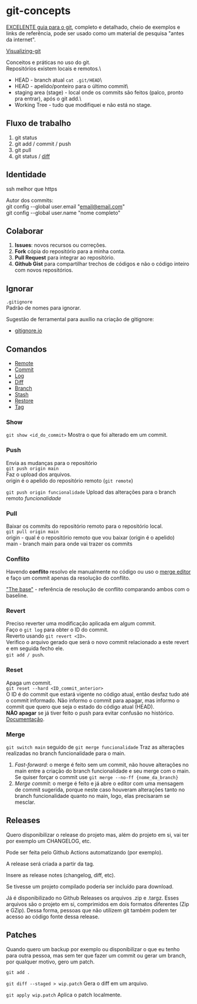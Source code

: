 # git-concepts
[EXCELENTE guia para o git](https://www.alura.com.br/artigos/o-que-e-git-github), completo e detalhado, cheio de exemplos e links de referência, pode ser usado como um material de pesquisa "antes da internet".

[Visualizing-git](https://git-school.github.io/visualizing-git/)

Conceitos e práticas no uso do git.\
Repositórios existem locais e remotos.\
- HEAD - branch atual `cat .git/HEAD`\
- HEAD - apelido/ponteiro para o último commit\
- staging area (stage) - local onde os commits são feitos (palco, pronto pra entrar), após o git add.\
- Working Tree - tudo que modifiquei e não está no stage.


## Fluxo de trabalho
1. git status
1. git add / commit / push
1. git pull
1. git status / [diff](https://git-scm.com/docs/git-diff/pt_BR)

## Identidade
ssh melhor que https

Autor dos commits:\
git config --global user.email "email@email.com"\
git config --global user.name "nome completo"

## Colaborar
1.  **Issues**: novos recursos ou correções.
1. **Fork** cópia do repositório para a minha conta.
1. **Pull Request** para integrar ao repositório.
1. **Github Gist** para compartilhar trechos de códigos e não o código inteiro com novos repositórios.

## Ignorar
`.gitignore`\
Padrão de nomes para ignorar.

Sugestão de ferramental para auxílio na criação de gitignore:
- [gitignore.io](https://gitignore.io/)

## Comandos
- [Remote](remote)
- [Commit](commit)
- [Log](log)
- [Diff](diff)
- [Branch](branch)
- [Stash](stash)
- [Restore](restore)
- [Tag](tag)

### Show
`git show <id_do_commit>`
Mostra o que foi alterado em um commit.


### Push
Envia as mudanças para o repositório\
`git push origin main`\
Faz o upload dos arquivos.\
origin é o apelido do repositório remoto (`git remote`)

`git push origin funcionalidade`
Upload das alterações para o branch remoto _funcionalidade_

### Pull
Baixar os commits do repositório remoto para o repositório local.\
`git pull origin main`\
origin - qual é o repositório remoto que vou baixar (origin é o apelido)\
main - branch main para onde vai trazer os commits

### Conflito
Havendo **conflito** resolvo ele manualmente no código ou uso o [merge editor](https://learn.microsoft.com/pt-br/visualstudio/version-control/git-resolve-conflicts?view=vs-2022) e faço um commit apenas da resolução do conflito.

["The base"](https://www.youtube.com/watch?v=HosPml1qkrg&ab_channel=VisualStudioCode) - referência de resolução de conflito comparando ambos com o baseline.

### Revert
Preciso reverter uma modificação aplicada em algum commit.\
Faço o `git log` para obter o ID do commit.\
Reverto usando `git revert <ID>`.\
Verifico o arquivo gerado que será o novo commit relacionado a este revert e em seguida fecho ele.\
`git add / push`.

### Reset
Apaga um commit.\
`git reset --hard <ID_commit_anterior>`\
O ID é do commit que estará vigente no código atual, então desfaz tudo até o commit informado. Não informo o commit para apagar, mas informo o commit que quero que seja o estado do código atual (HEAD).\
**NÃO apagar** se já tiver feito o push para evitar confusão no histórico.
[Documentação](https://git-scm.com/docs/git-reset/pt_BR).

### Merge
`git switch main` seguido de `git merge funcionalidade`
Traz as alterações realizadas no branch funcionalidade para o main.
1. _Fast-forward_: o merge é feito sem um commit, não houve alterações no main entre a criação do branch funcionalidade e seu merge com o main.\
Se quiser forçar o commit use `git merge --no-ff {nome_da_branch}`
2. _Merge commit_: o merge é feito e já abre o editor com uma mensagem de commit sugerida, porque neste caso houveram alterações tanto no branch funcionalidade quanto no main, logo, elas precisaram se mesclar.

## Releases
Quero disponibilizar o release do projeto mas, além do projeto em si, vai ter por exemplo um CHANGELOG, etc.

Pode ser feita pelo Github Actions automatizando (por exemplo).

A release será criada a partir da tag.

Insere as release notes (changelog, diff, etc).

Se tivesse um projeto compilado poderia ser incluído para download.

Já é disponibilizado no Github Releases os arquivos .zip e .targz. Esses arquivos são o projeto em si, comprimidos em dois formatos diferentes (Zip e GZip). Dessa forma, pessoas que não utilizem git também podem ter acesso ao código fonte dessa release.

## Patches
Quando quero um backup por exemplo ou disponibilizar o que eu tenho para outra pessoa, mas sem ter que fazer um commit ou gerar um branch, por qualquer motivo, gero um patch.

`git add .`

`git diff --staged > wip.patch`
Gera o diff em um arquivo.

`git apply wip.patch`
Aplica o patch localmente.
